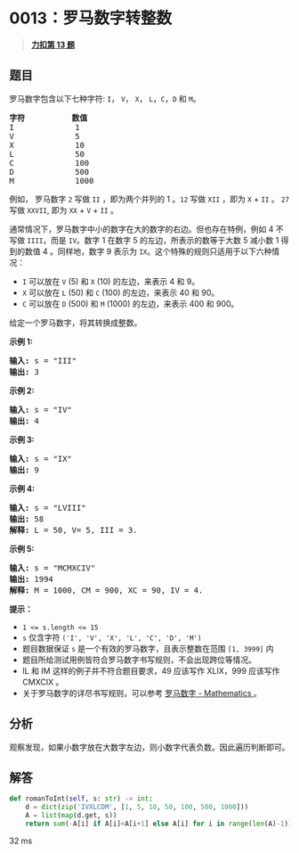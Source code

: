 # 0013：罗马数字转整数


> <u>**[力扣第 13 题](https://leetcode.cn/problems/roman-to-integer/)**</u>

## 题目

<p>罗马数字包含以下七种字符: <code>I</code>， <code>V</code>， <code>X</code>， <code>L</code>，<code>C</code>，<code>D</code> 和 <code>M</code>。</p>

<pre>
<strong>字符</strong>          <strong>数值</strong>
I             1
V             5
X             10
L             50
C             100
D             500
M             1000</pre>

<p>例如， 罗马数字 <code>2</code> 写做 <code>II</code> ，即为两个并列的 1 。<code>12</code> 写做 <code>XII</code> ，即为 <code>X</code> + <code>II</code> 。 <code>27</code> 写做  <code>XXVII</code>, 即为 <code>XX</code> + <code>V</code> + <code>II</code> 。</p>

<p>通常情况下，罗马数字中小的数字在大的数字的右边。但也存在特例，例如 4 不写做 <code>IIII</code>，而是 <code>IV</code>。数字 1 在数字 5 的左边，所表示的数等于大数 5 减小数 1 得到的数值 4 。同样地，数字 9 表示为 <code>IX</code>。这个特殊的规则只适用于以下六种情况：</p>

<ul>
<li><code>I</code> 可以放在 <code>V</code> (5) 和 <code>X</code> (10) 的左边，来表示 4 和 9。</li>
<li><code>X</code> 可以放在 <code>L</code> (50) 和 <code>C</code> (100) 的左边，来表示 40 和 90。 </li>
<li><code>C</code> 可以放在 <code>D</code> (500) 和 <code>M</code> (1000) 的左边，来表示 400 和 900。</li>
</ul>

<p>给定一个罗马数字，将其转换成整数。</p>



<p><strong>示例 1:</strong></p>

<pre>
<strong>输入:</strong> s = "III"
<strong>输出:</strong> 3</pre>

<p><strong>示例 2:</strong></p>

<pre>
<strong>输入:</strong> s = "IV"
<strong>输出:</strong> 4</pre>

<p><strong>示例 3:</strong></p>

<pre>
<strong>输入:</strong> s = "IX"
<strong>输出:</strong> 9</pre>

<p><strong>示例 4:</strong></p>

<pre>
<strong>输入:</strong> s = "LVIII"
<strong>输出:</strong> 58
<strong>解释:</strong> L = 50, V= 5, III = 3.
</pre>

<p><strong>示例 5:</strong></p>

<pre>
<strong>输入:</strong> s = "MCMXCIV"
<strong>输出:</strong> 1994
<strong>解释:</strong> M = 1000, CM = 900, XC = 90, IV = 4.</pre>



<p><strong>提示：</strong></p>

<ul>
<li><code>1 &lt;= s.length &lt;= 15</code></li>
<li><code>s</code> 仅含字符 <code>('I', 'V', 'X', 'L', 'C', 'D', 'M')</code></li>
<li>题目数据保证 <code>s</code> 是一个有效的罗马数字，且表示整数在范围 <code>[1, 3999]</code> 内</li>
<li>题目所给测试用例皆符合罗马数字书写规则，不会出现跨位等情况。</li>
<li>IL 和 IM 这样的例子并不符合题目要求，49 应该写作 XLIX，999 应该写作 CMXCIX 。</li>
<li>关于罗马数字的详尽书写规则，可以参考 <a href="https://b2b.partcommunity.com/community/knowledge/zh_CN/detail/10753/%E7%BD%97%E9%A9%AC%E6%95%B0%E5%AD%97#knowledge_article">罗马数字 - Mathematics </a>。</li>
</ul>


## 分析

观察发现，如果小数字放在大数字左边，则小数字代表负数。因此遍历判断即可。

## 解答

```python
def romanToInt(self, s: str) -> int:
    d = dict(zip('IVXLCDM', [1, 5, 10, 50, 100, 500, 1000]))
    A = list(map(d.get, s))
    return sum(-A[i] if A[i]<A[i+1] else A[i] for i in range(len(A)-1)) + A[-1]
```
32 ms
